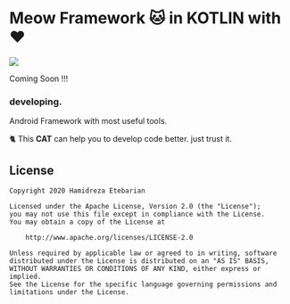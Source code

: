 # Meow Framework 🐱 in KOTLIN with ♥

![](https://github.com/oneHamidreza/MeowFramework/raw/master/Resources/logo_meow_framework.png)

Coming Soon !!! 
### developing.

Android Framework with most useful tools.

🐈 This **CAT** can help you to develop code better. just trust it.

License
--------

    Copyright 2020 Hamidreza Etebarian

    Licensed under the Apache License, Version 2.0 (the "License");
    you may not use this file except in compliance with the License.
    You may obtain a copy of the License at

        http://www.apache.org/licenses/LICENSE-2.0

    Unless required by applicable law or agreed to in writing, software
    distributed under the License is distributed on an "AS IS" BASIS,
    WITHOUT WARRANTIES OR CONDITIONS OF ANY KIND, either express or implied.
    See the License for the specific language governing permissions and
    limitations under the License.


